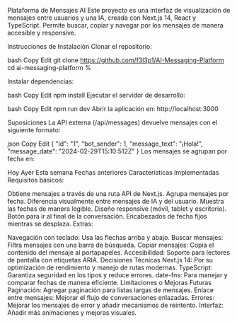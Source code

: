 Plataforma de Mensajes AI
Este proyecto es una interfaz de visualización de mensajes entre usuarios y una IA, creada con Next.js 14, React y TypeScript. Permite buscar, copiar y navegar por los mensajes de manera accesible y responsive.

Instrucciones de Instalación
Clonar el repositorio:

bash
Copy
Edit
git clone https://github.com/f3l3p1/AI-Messaging-Platform
cd ai-messaging-platform % 

Instalar dependencias:

bash
Copy
Edit
npm install
Ejecutar el servidor de desarrollo:

bash
Copy
Edit
npm run dev
Abrir la aplicación en:
http://localhost:3000

Suposiciones
La API externa (/api/messages) devuelve mensajes con el siguiente formato:

json
Copy
Edit
{
  "id": "1",
  "bot_sender": 1,
  "message_text": "¡Hola!",
  "message_date": "2024-02-29T15:10:512Z"
}
Los mensajes se agrupan por fecha en:

Hoy
Ayer
Esta semana
Fechas anteriores
Características Implementadas
Requisitos básicos:

Obtiene mensajes a través de una ruta API de Next.js.
Agrupa mensajes por fecha.
Diferencia visualmente entre mensajes de IA y del usuario.
Muestra las fechas de manera legible.
Diseño responsive (móvil, tablet y escritorio).
Botón para ir al final de la conversación.
Encabezados de fecha fijos mientras se desplaza.
Extras:

Navegación con teclado: Usa las flechas arriba y abajo.
Buscar mensajes: Filtra mensajes con una barra de búsqueda.
Copiar mensajes: Copia el contenido del mensaje al portapapeles.
Accesibilidad: Soporte para lectores de pantalla con etiquetas ARIA.
Decisiones Técnicas
Next.js 14: Por su optimización de rendimiento y manejo de rutas modernas.
TypeScript: Garantiza seguridad en los tipos y reduce errores.
date-fns: Para manejar y comparar fechas de manera eficiente.
Limitaciones o Mejoras Futuras
Paginación: Agregar paginación para listas largas de mensajes.
Enlace entre mensajes: Mejorar el flujo de conversaciones enlazadas.
Errores: Mejorar los mensajes de error y añadir mecanismos de reintento.
Interfaz: Añadir más animaciones y mejoras visuales.
